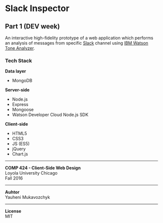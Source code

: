 # Slack Inspector
## Part 1 (DEV week)
An interactive high-fidelity prototype of a web application which performs an analysis of messages from specific [Slack](https://slack.com/) channel using [IBM Watson Tone Analyzer](https://www.ibm.com/watson/developercloud/tone-analyzer.html).

### Tech Stack
**Data layer**
* MongoDB

**Server-side**
* Node.js
* Express
* Mongoose
* Watson Developer Cloud Node.js SDK

**Client-side**
* HTML5
* CSS3
* JS (ES5)
* jQuery
* Chart.js

----------
**COMP 424 - Client-Side Web Design**  
Loyola University Chicago  
Fall 2016

----------
**Auhtor**  
Yauheni Mukavozchyk

----------

**License**  
MIT